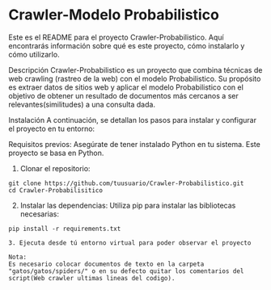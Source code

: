 # Crawler-Modelo Probabilistico
Este es el README para el proyecto Crawler-Probabilistico. Aquí encontrarás información sobre qué es este proyecto, cómo instalarlo y cómo utilizarlo.

Descripción
Crawler-Probabilistico es un proyecto que combina técnicas de web crawling (rastreo de la web) con el modelo Probabilistico. Su propósito es extraer datos de sitios web
y aplicar el modelo Probabilistico con el objetivo de obtener un resultado de documentos más cercanos a ser relevantes(similitudes) a una consulta dada.

Instalación
A continuación, se detallan los pasos para instalar y configurar el proyecto en tu entorno:

Requisitos previos:
Asegúrate de tener instalado Python en tu sistema. Este proyecto se basa en Python.

1. Clonar el repositorio:
```shell
git clone https://github.com/tuusuario/Crawler-Probabilistico.git
cd Crawler-Probabilisitico
```

2. Instalar las dependencias:
Utiliza pip para instalar las bibliotecas necesarias:
```shell
pip install -r requirements.txt

3. Ejecuta desde tú entorno virtual para poder observar el proyecto

Nota:
Es necesario colocar documentos de texto en la carpeta "gatos/gatos/spiders/" o en su defecto quitar los comentarios del script(Web crawler ultimas lineas del codigo).
```
